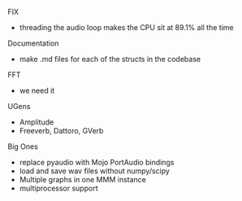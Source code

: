 FIX

- threading the audio loop makes the CPU sit at 89.1% all the time

Documentation

- make .md files for each of the structs in the codebase

FFT

- we need it

UGens

- Amplitude
- Freeverb, Dattoro, GVerb

Big Ones

- replace pyaudio with Mojo PortAudio bindings
- load and save wav files without numpy/scipy
- Multiple graphs in one MMM instance
- multiprocessor support